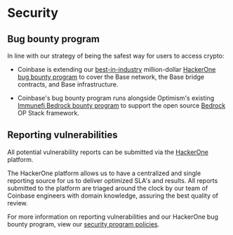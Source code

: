 # Security

## Bug bounty program

In line with our strategy of being the safest way for users to access crypto:

+ Coinbase is extending our [best-in-industry][1] million-dollar [HackerOne bug bounty program][2]
to cover the Base network, the Base bridge contracts, and Base infrastructure.

+ Coinbase's bug bounty program runs alongside Optimism's existing [Immunefi Bedrock bounty program][4]
to support the open source [Bedrock][5] OP Stack framework.

## Reporting vulnerabilities

All potential vulnerability reports can be submitted via the [HackerOne][6]
platform.

The HackerOne platform allows us to have a centralized and single reporting
source for us to deliver optimized SLA's and results. All reports submitted to
the platform are triaged around the clock by our team of Coinbase engineers
with domain knowledge, assuring the best quality of review.

For more information on reporting vulnerabilities and our HackerOne bug bounty
program, view our [security program policies][7].

[1]: https://www.coinbase.com/blog/celebrating-10-years-of-our-bug-bounty-program
[2]: https://hackerone.com/coinbase?type=team 
[3]: https://stack.optimism.io/
[4]: https://immunefi.com/bounty/optimism/
[5]: https://stack.optimism.io/docs/releases/bedrock/
[6]: https://hackerone.com/coinbase
[7]: https://hackerone.com/coinbase?view_policy=true
